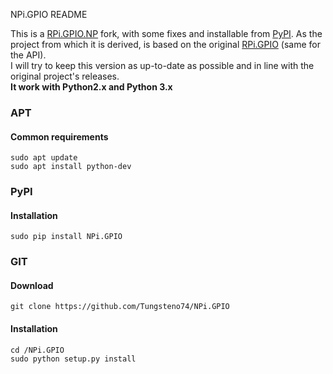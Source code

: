 NPi.GPIO README

This is a [RPi.GPIO.NP](https://github.com/chainsx/RPi.GPIO.NP) fork, with some fixes and installable from [PyPI](https://pypi.org/project/NPi.GPIO/). As the project from which it is derived, is based on the original [RPi.GPIO](https://pypi.python.org/pypi/RPi.GPIO) (same for the API).   
I will try to keep this version as up-to-date as possible and in line with the original project's releases.   
__It work with Python2.x and Python 3.x__

### APT 
#### Common requirements
    sudo apt update
    sudo apt install python-dev 

### PyPI
#### Installation
    sudo pip install NPi.GPIO

### GIT
#### Download
    git clone https://github.com/Tungsteno74/NPi.GPIO

#### Installation
    cd /NPi.GPIO               
    sudo python setup.py install
